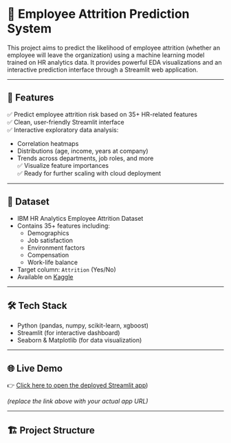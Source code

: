 
# 💼 Employee Attrition Prediction System

This project aims to predict the likelihood of employee attrition (whether an employee will leave the organization) using a machine learning model trained on HR analytics data. It provides powerful EDA visualizations and an interactive prediction interface through a Streamlit web application.

---

## 🚀 Features

✅ Predict employee attrition risk based on 35+ HR-related features  
✅ Clean, user-friendly Streamlit interface  
✅ Interactive exploratory data analysis:
- Correlation heatmaps
- Distributions (age, income, years at company)
- Trends across departments, job roles, and more  
✅ Visualize feature importances  
✅ Ready for further scaling with cloud deployment

---

## 📂 Dataset

- IBM HR Analytics Employee Attrition Dataset  
- Contains 35+ features including:
  - Demographics
  - Job satisfaction
  - Environment factors
  - Compensation
  - Work-life balance
- Target column: `Attrition` (Yes/No)  
- Available on [Kaggle](https://www.kaggle.com/pavansubhasht/ibm-hr-analytics-attrition-dataset)

---

## 🛠️ Tech Stack

- Python (pandas, numpy, scikit-learn, xgboost)
- Streamlit (for interactive dashboard)
- Seaborn & Matplotlib (for data visualization)

---

## 🌐 Live Demo

👉 [Click here to open the deployed Streamlit app](https://employeeattritionprediction-tm3uaycgjvfxbyk9wwpuni.streamlit.app/))

*(replace the link above with your actual app URL)*

---

## 🏗️ Project Structure

